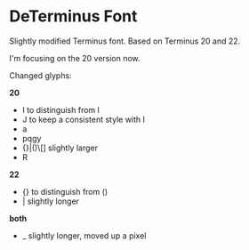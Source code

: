 DeTerminus Font
===============

Slightly modified Terminus font. Based on Terminus 20 and 22.

I'm focusing on the 20 version now.

Changed glyphs:

__20__

* I to distinguish from l
* J to keep a consistent style with I
* a
* pqgy
* {}|\(\)\\[] slightly larger
* R

__22__

* {} to distinguish from ()
* | slightly longer

__both__

* _ slightly longer, moved up a pixel
